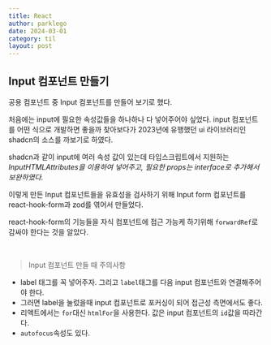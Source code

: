 ```yaml
---
title: React
author: parklego
date: 2024-03-01
category: til
layout: post
---
```


## Input 컴포넌트 만들기

공용 컴포넌트 중 Input 컴포넌트를 만들어 보기로 했다.

처음에는 input에 필요한 속성값들을 하나하나 다 넣어주어야 싶었다. input 컴포넌트를 어떤 식으로 개발하면 좋을까 찾아보다가 2023년에 유행했던 ui 라이브러리인 shadcn의 소스를 까보기로 하였다.

shadcn과 같이 input에 여러 속성 값이 있는데 타입스크립트에서 지원하는 _InputHTMLAttributes을 이용하여 넣어주고, 필요한 props는 interface로 추가해서 보완하였다._

이렇게 만든 Input 컴포넌트들을 유효성을 검사하기 위해 Input form 컴포넌트를 react-hook-form과 zod를 엮어서 만들었다.

react-hook-form의 기능들을 자식 컴포넌트에 접근 가능케 하기위해 `forwardRef`로 감싸야 한다는 것을 알았다.

<br/>

> Input 컴포넌트 만들 때 주의사항

- label 태그를 꼭 넣어주자. 그리고 `label`태그를 다음 input 컴포넌트와 연결해주어야 한다.
- 그러면 label을 눌렀을때 input 컴포넌트로 포커싱이 되어 접근성 측면에서도 좋다.
- 리액트에서는 `for`대신 `htmlFor`을 사용한다. 값은 input 컴포넌트의 `id`값을 따라간다.
- `autofocus`속성도 있다.
